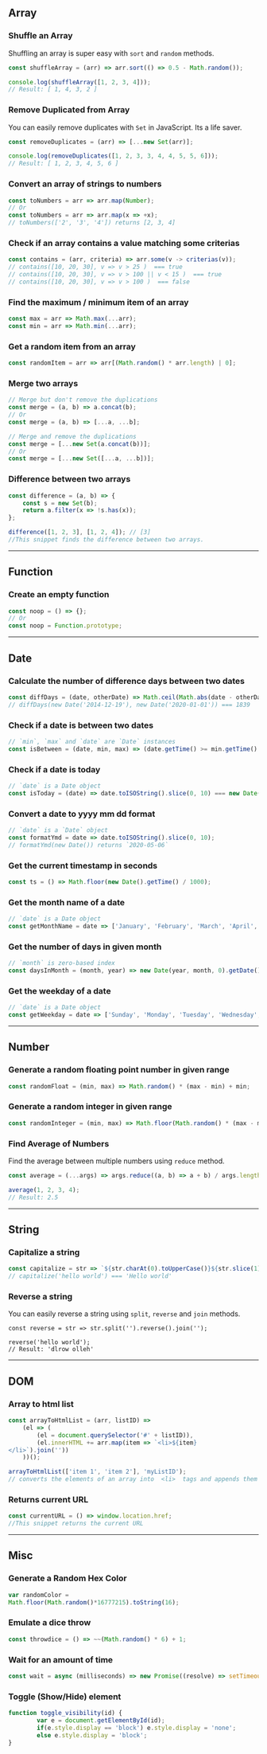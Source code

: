 ## Array
### Shuffle an Array

Shuffling an array is super easy with `sort` and `random` methods.  

```javascript
const shuffleArray = (arr) => arr.sort(() => 0.5 - Math.random());

console.log(shuffleArray([1, 2, 3, 4]));
// Result: [ 1, 4, 3, 2 ]
```
### Remove Duplicated from Array

You can easily remove duplicates with `Set` in JavaScript. Its a life saver.  

```javascript
const removeDuplicates = (arr) => [...new Set(arr)];

console.log(removeDuplicates([1, 2, 3, 3, 4, 4, 5, 5, 6]));
// Result: [ 1, 2, 3, 4, 5, 6 ]
```

### Convert an array of strings to numbers

```jsx
const toNumbers = arr => arr.map(Number);
// Or
const toNumbers = arr => arr.map(x => +x);
// toNumbers(['2', '3', '4']) returns [2, 3, 4]
```

### Check if an array contains a value matching some criterias

```jsx
const contains = (arr, criteria) => arr.some(v -> criterias(v));
// contains([10, 20, 30], v => v > 25 )  === true
// contains([10, 20, 30], v => v > 100 || v < 15 )  === true
// contains([10, 20, 30], v => v > 100 )  === false
```

### Find the maximum / minimum item of an array

```jsx
const max = arr => Math.max(...arr);
const min = arr => Math.min(...arr);
```

### Get a random item from an array

```jsx
const randomItem = arr => arr[(Math.random() * arr.length) | 0];
```

### Merge two arrays

```jsx
// Merge but don't remove the duplications
const merge = (a, b) => a.concat(b);
// Or
const merge = (a, b) => [...a, ...b];

// Merge and remove the duplications
const merge = [...new Set(a.concat(b))];
// Or
const merge = [...new Set([...a, ...b])];
```

### Difference between two arrays

```jsx
const difference = (a, b) => {  
	const s = new Set(b);  
	return a.filter(x => !s.has(x));
};

difference([1, 2, 3], [1, 2, 4]); // [3]
//This snippet finds the difference between two arrays.
```

---

## Function

### Create an empty function

```jsx
const noop = () => {};
// Or
const noop = Function.prototype;
```

---

## Date

### Calculate the number of difference days between two dates

```jsx
const diffDays = (date, otherDate) => Math.ceil(Math.abs(date - otherDate) / (1000 * 60 * 60 * 24));
// diffDays(new Date('2014-12-19'), new Date('2020-01-01')) === 1839
```

### Check if a date is between two dates

```jsx
// `min`, `max` and `date` are `Date` instances
const isBetween = (date, min, max) => (date.getTime() >= min.getTime() && date.getTime() <= max.getTime());
```

### Check if a date is today

```jsx
// `date` is a Date object
const isToday = (date) => date.toISOString().slice(0, 10) === new Date().toISOString().slice(0, 10);
```

### Convert a date to yyyy mm dd format

```jsx
// `date` is a `Date` object
const formatYmd = date => date.toISOString().slice(0, 10);
// formatYmd(new Date()) returns `2020-05-06`
```

### Get the current timestamp in seconds

```jsx
const ts = () => Math.floor(new Date().getTime() / 1000);
```

### Get the month name of a date

```jsx
// `date` is a Date object
const getMonthName = date => ['January', 'February', 'March', 'April', 'May', 'June', 'July', 'August', 'September', 'October',' November', 'December'][date.getMonth()];
```

### Get the number of days in given month

```jsx
// `month` is zero-based index
const daysInMonth = (month, year) => new Date(year, month, 0).getDate();
```

### Get the weekday of a date

```jsx
// `date` is a Date object
const getWeekday = date => ['Sunday', 'Monday', 'Tuesday', 'Wednesday', 'Thursday',
```

---

## Number

### Generate a random floating point number in given range

```jsx
const randomFloat = (min, max) => Math.random() * (max - min) + min;
```

### Generate a random integer in given range

```jsx
const randomInteger = (min, max) => Math.floor(Math.random() * (max - min + 1)) + min;
```

### Find Average of Numbers

Find the average between multiple numbers using `reduce` method.  

```jsx
const average = (...args) => args.reduce((a, b) => a + b) / args.length;

average(1, 2, 3, 4);
// Result: 2.5
```
---

## String

### Capitalize a string

```jsx
const capitalize = str => `${str.charAt(0).toUpperCase()}${str.slice(1)}`;
// capitalize('hello world') === 'Hello world'
```

### Reverse a string
You can easily reverse a string using `split`, `reverse` and `join` methods.  

```
const reverse = str => str.split('').reverse().join('');

reverse('hello world');     
// Result: 'dlrow olleh'
```

---

## DOM

### Array to html list

```jsx
const arrayToHtmlList = (arr, listID) =>  
	(el => (    
		(el = document.querySelector('#' + listID)),    
		(el.innerHTML += arr.map(item => `<li>${item}
</li>`).join(''))  
	))();

arrayToHtmlList(['item 1', 'item 2'], 'myListID');
// converts the elements of an array into  <li>  tags and appends them to the list of the given ID.
```

### Returns current URL

```jsx
const currentURL = () => window.location.href;
//This snippet returns the current URL
```

---

## Misc

### Generate a Random Hex Color

```jsx
var randomColor = 
Math.floor(Math.random()*16777215).toString(16);
```

### Emulate a dice throw

```jsx
const throwdice = () => ~~(Math.random() * 6) + 1;
```

### Wait for an amount of time

```jsx
const wait = async (milliseconds) => new Promise((resolve) => setTimeout(resolve, milliseconds)
```

### Toggle (Show/Hide) element

```jsx
function toggle_visibility(id) {     
		var e = document.getElementById(id);     
		if(e.style.display == 'block') e.style.display = 'none';     
		else e.style.display = 'block'; 
}
```